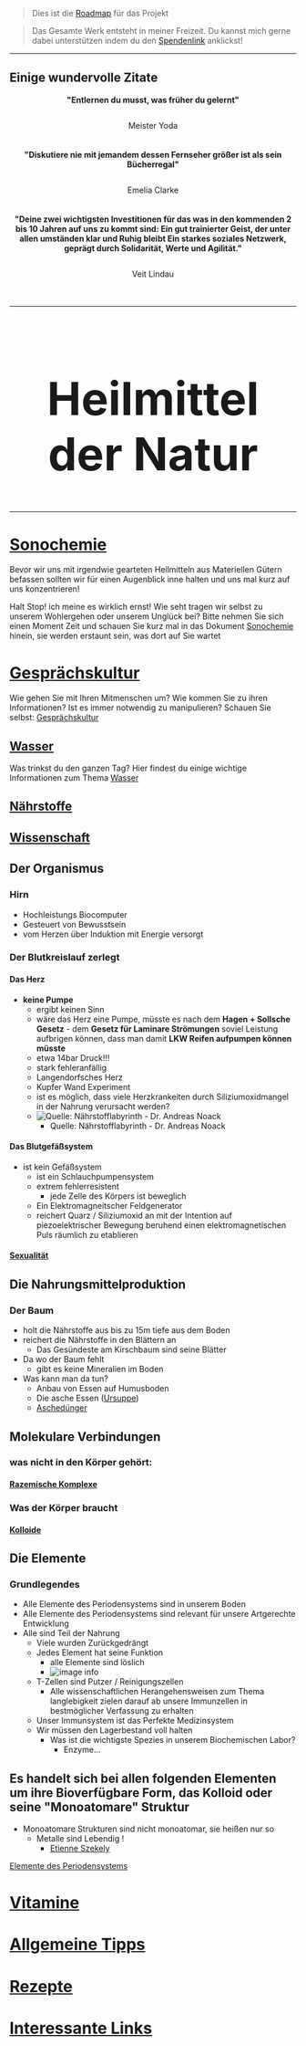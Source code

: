 > Dies ist die [Roadmap](Roadmap.md) für das Projekt

> Das Gesamte Werk entsteht in meiner Freizeit. Du kannst mich gerne dabei unterstützen indem du den [Spendenlink](https://www.paypal.com/paypalme/jensmysl) anklickst!



-----------
## Einige wundervolle Zitate

<div style="display: flex; flex-direction: column; flex-wrap: nowrap; text-align: center;">
	<div style="font-weight: bold; width: 100%;">"Entlernen du musst, was früher du gelernt"</div>
	<div style="padding-left: 0%; width: 100%; text-align: center; margin-top: 2em;">Meister Yoda</div>
</div>

</br>
</br>

<div style="display: flex; flex-direction: column; flex-wrap: nowrap; text-align: center;">
	<div style="font-weight: bold; width: 100%;">"Diskutiere nie mit jemandem dessen Fernseher größer ist als sein Bücherregal"</div>
	<div style="padding-left: 0%; width: 100%; text-align: center; margin-top: 2em;">Emelia Clarke</div>
</div>
</br>
</br>


<div style="display: flex; flex-direction: column; flex-wrap: nowrap; text-align: center;">
	<div style="font-weight: bold; width: 100%;">"Deine zwei wichtigsten Investitionen für das was in den kommenden 2 bis 10 Jahren auf uns zu kommt sind: 
Ein gut trainierter Geist, der unter allen umständen klar und Ruhig bleibt
Ein starkes soziales Netzwerk, geprägt durch Solidarität, Werte und Agilität."</div>
	<div style="padding-left: 0%; width: 100%; text-align: center; margin-top: 2em;">Veit Lindau</div>
</div>
</br>
</br>


-----------------------------


<h1 style="text-align: center; font-size: 5rem;">Heilmittel der Natur</h1>

-----------------------------
# [Sonochemie](Sonochemie/Sonochemie.md)
Bevor wir uns mit irgendwie gearteten Heilmitteln aus Materiellen Gütern befassen sollten wir für einen Augenblick inne halten und uns mal kurz auf uns konzentrieren!

Halt Stop! ich meine es wirklich ernst!
Wie seht tragen wir selbst zu unserem Wohlergehen oder unserem Unglück bei?
Bitte nehmen Sie sich einen Moment Zeit und schauen Sie kurz mal in das Dokument [Sonochemie](Sonochemie/Sonochemie.md) hinein, sie werden erstaunt sein, was dort auf Sie wartet

# [Gesprächskultur](Tipps%20für%20den%20Alltag/Gesprächskultur.md)
Wie gehen Sie mit Ihren Mitmenschen um?
Wie kommen Sie zu ihren Informationen?
Ist es immer notwendig zu manipulieren? Schauen Sie selbst: [Gesprächskultur](Tipps%20für%20den%20Alltag/Gesprächskultur.md)


## [Wasser](Wichtige%20Nährstoffquellen/Wasser.md)
Was trinkst du den ganzen Tag?
Hier findest du einige wichtige Informationen zum Thema [Wasser](Wichtige%20Nährstoffquellen/Wasser.md)		
	
## [Nährstoffe](Wichtige%20Nährstoffquellen/Nährstoffe.md)

## [Wissenschaft](Wissenschaft.md)
					
					
## Der Organismus
### Hirn
- Hochleistungs Biocomputer
- Gesteuert von Bewusstsein
- vom Herzen über Induktion mit Energie versorgt
### Der Blutkreislauf zerlegt
#### Das Herz
- **keine Pumpe**
	- ergibt keinen Sinn
	- wäre das Herz eine Pumpe, müsste es nach dem **Hagen + Sollsche Gesetz** - dem **Gesetz für Laminare Strömungen** soviel Leistung aufbrigen können, dass man damit **LKW Reifen aufpumpen können müsste**
	- etwa 14bar Druck!!!
	- stark fehleranfällig
	- Langendorfsches Herz
	- Kupfer Wand Experiment
	- ist es möglich, dass viele Herzkrankeiten durch Siliziumoxidmangel in der Nahrung verursacht werden?
	- ![Quelle: Nährstofflabyrinth - Dr. Andreas Noack](__Attatchments/silizium_im_Wasser.png)
		- Quelle: Nährstofflabyrinth - Dr. Andreas Noack
					
#### Das Blutgefäßsystem
- ist kein Gefäßsystem
	- ist ein Schlauchpumpensystem
	- extrem fehlerresistent
		- jede Zelle des Körpers ist beweglich		
	- Ein Elektromagneitscher Feldgenerator
	- reichert Quarz / Siliziumoxid an mit der Intention auf piezoelektrischer Bewegung beruhend einen elektromagnetischen Puls räumlich zu etablieren

#### [Sexualität](Wichtige%20Nährstoffquellen/Sexualität.md)
				
					
## Die Nahrungsmittelproduktion
### Der Baum
- holt die Nährstoffe aus bis zu 15m tiefe aus dem Boden
- reichert die Nährstoffe in den Blättern an
	- Das Gesündeste am Kirschbaum sind seine Blätter
- Da wo der Baum fehlt
	- gibt es keine Mineralien im Boden
- Was kann man da tun?
	- Anbau von Essen auf Humusboden
	- Die asche Essen ([Ursuppe](Rezepte/Ursuppe.md))
	- [Aschedünger](Rezepte/Aschedünger.md)
	
## Molekulare Verbindungen
### was nicht in den Körper gehört:
#### [Razemische Komplexe](Glossar/Razemisch.md)

### Was der Körper braucht
#### [Kolloide](Glossar/Kolloid.md)
				
## Die Elemente
### Grundlegendes
- Alle Elemente des Periodensystems sind in unserem Boden
- Alle Elemente des Periodensystems sind relevant für unsere Artgerechte Entwicklung
- Alle sind Teil der Nahrung
	- Viele wurden Zurückgedrängt
	- Jedes Element hat seine Funktion
		- alle Elemente sind löslich
		- ![image info](__Attatchments/T-zelle.png)
	- T-Zellen sind Putzer / Reinigungszellen
		- Alle wissenschaftlichen Herangehensweisen zum Thema langlebigkeit zielen darauf ab unsere Immunzellen in bestmöglicher Verfassung zu erhalten
	- Unser Immunsystem ist das Perfekte Medizinsystem
	- Wir müssen den Lagerbestand voll halten
		- Was ist die wichtigste Spezies in unserem Biochemischen Labor?
			- Enzyme...



											

## Es handelt sich bei allen folgenden Elementen um ihre Bioverfügbare Form, das Kolloid oder seine "Monoatomare"		Struktur	
- Monoatomare Strukturen sind nicht monoatomar, sie heißen nur so
	- Metalle sind Lebendig ! 
		- [Etienne Szekely](Wichtige%20Persönlichkeiten/Etienne%20Szekely.md)

[Elemente des Periodensystems](Elemente%20des%20Periodensystems.md)

				
# [Vitamine](Vitamine/Vitamine.md)
		
# [Allgemeine Tipps](Tipps%20für%20den%20Alltag/Allgemeine%20Tipps/Allgemeine%20Tipps.md)
		
# [Rezepte](Rezepte/Rezepte.md)

# [Interessante Links](Interessante%20Links.md)